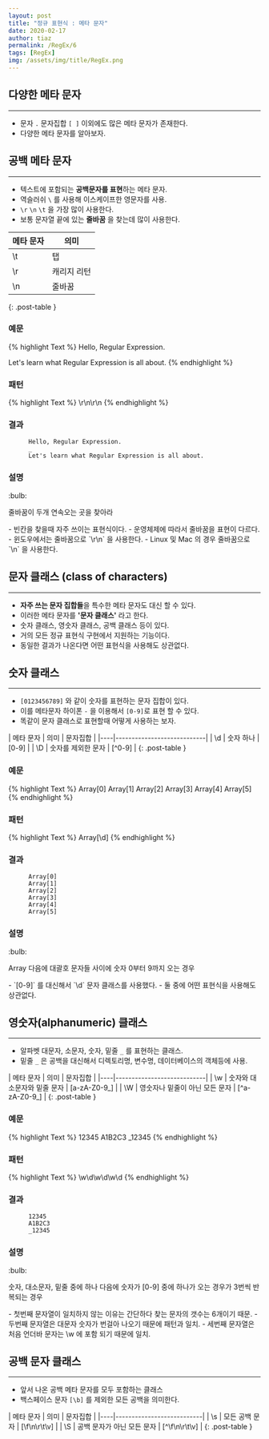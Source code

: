 ```yaml
---
layout: post
title: "정규 표현식 : 메타 문자"
date: 2020-02-17
author: tiaz
permalink: /RegEx/6
tags: [RegEx]
img: /assets/img/title/RegEx.png
---
```

## 다양한 메타 문자
---
- 문자 `.` 문자집합 `[ ]` 이외에도 많은 메타 문자가 존재한다.
- 다양한 메타 문자를 알아보자.

## 공백 메타 문자
---
- 텍스트에 포함되는 **공백문자를 표현**하는 메타 문자.
- 역슬러쉬 `\` 를 사용해 이스케이프한 영문자를 사용.
- `\r` `\n` `\t` 을 가장 많이 사용한다.
- 보통 문자열 끝에 있는 **줄바꿈** 을 찾는데 많이 사용한다.

|메타 문자|의미|
|----|---------|
| \t | 탭 |
| \r | 캐리지 리턴 |
| \n | 줄바꿈 |
{: .post-table }

### 예문
{% highlight Text %}
Hello, Regular Expression.

Let's learn what Regular Expression is all about.
{% endhighlight %}

### 패턴
{% highlight Text %}
\r\n\r\n
{% endhighlight %}

### 결과
<figure class="highlight">
<pre>
<code class="language-text" data-lang="text">Hello, Regular Expression.
<span class="ow">_</span>
Let's learn what Regular Expression is all about.</code>
</pre>
</figure>

### 설명
<div class="callout">:bulb:
<p>줄바꿈이 두개 연속오는 곳을 찾아라</p>
</div>
- 빈칸을 찾을때 자주 쓰이는 표현식이다.
- 운영체제에 따라서 줄바꿈을 표현이 다르다.
- 윈도우에서는 줄바꿈으로 `\r\n` 을 사용한다.
- Linux 및 Mac 의 경우 줄바꿈으로 `\n` 을 사용한다.

## 문자 클래스 (class of characters)
---
- **자주 쓰는 문자 집합들**을 특수한 메타 문자도 대신 할 수 있다.
- 이러한 메타 문자를 **'문자 클래스'** 라고 한다.
- 숫자 클래스, 영숫자 클래스, 공백 클래스 등이 있다.
- 거의 모든 정규 표현식 구현에서 지원하는 기능이다.
- 동일한 결과가 나온다면 어떤 표현식을 사용해도 상관없다.

## 숫자 클래스
---
- `[0123456789]` 와 같이 숫자를 표현하는 문자 집합이 있다.
- 이를 메타문자 하이폰 `-` 을 이용해서 `[0-9]`로 표현 할 수 있다.
- 똑같이 문자 클래스로 표현할때 어떻게 사용하는 보자.

| 메타 문자 | 의미 | 문자집합 |
|----|----------------------------|
| \d | 숫자 하나 | [0-9] |
| \D | 숫자를 제외한 문자 | [^0-9] |
{: .post-table }

### 예문
{% highlight Text %}
Array[0]
Array[1]
Array[2]
Array[3]
Array[4]
Array[5]
{% endhighlight %}

### 패턴
{% highlight Text %}
Array\[\d\]
{% endhighlight %}

### 결과
<figure class="highlight">
<pre>
<code class="language-text" data-lang="text"><span class="ow">Array[0]</span>
<span class="ow">Array[1]</span>
<span class="ow">Array[2]</span>
<span class="ow">Array[3]</span>
<span class="ow">Array[4]</span>
<span class="ow">Array[5]</span></code></pre>
</figure>

### 설명
<div class="callout">:bulb:
<p>Array 다음에 대괄호 문자들 사이에 숫자 0부터 9까지 오는 경우</p>
</div>
- `[0-9]` 를 대신해서 `\d` 문자 클래스를 사용했다.
- 둘 중에 어떤 표현식을 사용해도 상관없다.

## 영숫자(alphanumeric) 클래스
---
- 알파벳 대문자, 소문자, 숫자, 밑줄 `_` 를 표현하는 클래스.
- 밑줄 `_` 은 공백을 대신해서 디렉토리명, 변수명, 데이터베이스의 객체등에 사용.

| 메타 문자 | 의미 | 문자집합 |
|----|----------------------------|
| \w | 숫자와 대소문자와 밑줄 문자 | [a-zA-Z0-9_] |
| \W | 영숫자나 밑줄이 아닌 모든 문자 | [^a-zA-Z0-9_]  |
{: .post-table }

### 예문
{% highlight Text %}
12345
A1B2C3
_12345
{% endhighlight %}

### 패턴
{% highlight Text %}
\w\d\w\d\w\d
{% endhighlight %}

### 결과
<figure class="highlight">
<pre>
<code class="language-text" data-lang="text">12345
<span class="ow">A1B2C3</span>
<span class="ow">_12345</span></code></pre>
</figure>

### 설명
<div class="callout">:bulb:
<p>숫자, 대소문자, 밑줄 중에 하나 다음에 숫자가 [0-9] 중에 하나가 오는
경우가 3번씩 반복되는 경우</p>
</div>
- 첫번째 문자열이 일치하지 않는 이유는 간단하다 찾는 문자의 갯수는 6개이기 때문.
- 두번째 문자열은 대문자 숫자가 번걸아 나오기 때문에 패턴과 일치.
- 세번째 문자열은 처음 언더바 문자는 \w 에 포함 되기 때문에 일치.

## 공백 문자 클래스
---
- 앞서 나온 공백 메타 문자를 모두 포함하는 클래스
- 백스페이스 문자 `[\b]` 를 제외한 모든 공백을 의미한다.

| 메타 문자 | 의미 | 문자집합 |
|----|---------------------------|
| \s | 모든 공백 문자 | [\f\n\r\t\v] |
| \S | 공백 문자가 아닌 모든 문자 | [^\f\n\r\t\v] |
{: .post-table }